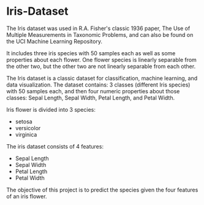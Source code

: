 # Iris-Dataset

The Iris dataset was used in R.A. Fisher's classic 1936 paper, The Use of Multiple Measurements in Taxonomic Problems, and can also be found on the UCI Machine Learning Repository.

It includes three iris species with 50 samples each as well as some properties about each flower. One flower species is linearly separable from the other two, but the other two are not linearly separable from each other.

The Iris dataset is a classic dataset for classification, machine learning, and data visualization. The dataset contains: 3 classes (different Iris species) with 50 samples each, and then four numeric properties about those classes: Sepal Length, Sepal Width, Petal Length, and Petal Width.


Iris flower is divided into 3 species:

- setosa
- versicolor
- virginica

The iris dataset consists of 4 features:

- Sepal Length
- Sepal Width
- Petal Length
- Petal Width

The objective of this project is to predict the species given the four features of an iris flower.
